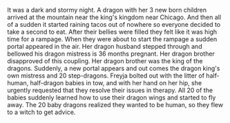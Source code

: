 It was a dark and stormy night. A dragon with her 3 new born children arrived at the mountain near the king's kingdom near Chicago. And then all of a sudden it started raining tacos out of nowhere so everyone decided to take a second to eat. After their bellies were filled they felt like it was high time for a rampage. When they were about to start the rampage a sudden portal appeared in the air. Her dragon husband stepped through and bellowed his dragon mistress is 36 months pregnant. Her dragon brother disapproved of this coupling. Her dragon brother was the king of the dragons. Suddenly, a new portal appears and out comes the dragon king's own mistress and 20 step-dragons. Freyja bolted out with the litter of half-human, half-dragon babies in tow, and with her hand on her hip, she urgently requested that they resolve their issues in therapy. All 20 of the babies suddenly learned how to use their dragon wings and started to fly away. The 20 baby dragons realized they wanted to be human, so they flew to a witch to get advice. 
